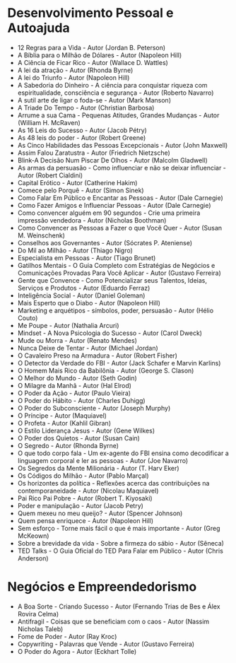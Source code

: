 # Desenvolvimento Pessoal e Autoajuda

* 12 Regras para a Vida - Autor (Jordan B. Peterson)
* A Bíblia para o Milhão de Dólares - Autor (Napoleon Hill)
* A Ciência de Ficar Rico - Autor (Wallace D. Wattles)
* A lei da atração - Autor (Rhonda Byrne)
* A lei do Triunfo - Autor (Napoleon Hill)
* A Sabedoria do Dinheiro - A ciência para conquistar riqueza com espiritualidade, consciência e segurança - Autor (Roberto Navarro)
* A sutil arte de ligar o foda-se - Autor (Mark Manson)
* A Triade Do Tempo - Autor (Christian Barbosa)
* Arrume a sua Cama - Pequenas Atitudes, Grandes Mudanças - Autor (William H. McRaven)
* As 16 Leis do Sucesso - Autor (Jacob Pétry)
* As 48 leis do poder - Autor (Robert Greene)
* As Cinco Habilidades das Pessoas Excepcionais - Autor (John Maxwell)
* Assim Falou Zaratustra - Autor (Friedrich Nietzsche)
* Blink-A Decisão Num Piscar De Olhos - Autor (Malcolm Gladwell)
* As armas da persuasão - Como influenciar e não se deixar influenciar - Autor (Robert Cialdini)
* Capital Erótico - Autor (Catherine Hakim)
* Comece pelo Porquê - Autor (Simon Sinek)
* Como Falar Em Público e Encantar as Pessoas - Autor (Dale Carnegie)
* Como Fazer Amigos e Influenciar Pessoas - Autor (Dale Carnegie)
* Como convencer alguém em 90 segundos - Crie uma primeira impressão vendedora - Autor (Nicholas Boothman)
* Como Convencer as Pessoas a Fazer o que Você Quer - Autor (Susan M. Weinschenk)
* Conselhos aos Governantes - Autor (Sócrates P. Ateniense)
* Do Mil ao Milhão - Autor (Thiago Nigro)
* Especialista em Pessoas - Autor (Tiago Brunet)
* Gatilhos Mentais - O Guia Completo com Estratégias de Negócios e Comunicações Provadas Para Você Aplicar - Autor (Gustavo Ferreira)
* Gente que Convence - Como Potencializar seus Talentos, Ideias, Serviços e Produtos - Autor (Eduardo Ferraz)
* Inteligência Social - Autor (Daniel Goleman)
* Mais Esperto que o Diabo - Autor (Napoleon Hill)
* Marketing e arquétipos - símbolos, poder, persuasão - Autor (Hélio Couto)
* Me Poupe - Autor (Nathalia Arcuri)
* Mindset - A Nova Psicologia do Sucesso - Autor (Carol Dweck)
* Mude ou Morra - Autor (Renato Mendes)
* Nunca Deixe de Tentar - Autor (Michael Jordan)
* O Cavaleiro Preso na Armadura - Autor (Robert Fisher)
* O Detector da Verdade do FBI - Autor (Jack Schafer e Marvin Karlins)
* O Homem Mais Rico da Babilônia - Autor (George S. Clason)
* O Melhor do Mundo - Autor (Seth Godin)
* O Milagre da Manhã - Autor (Hal Elrod)
* O Poder da Ação - Autor (Paulo Vieira)
* O Poder do Hábito - Autor (Charles Duhigg)
* O Poder do Subconsciente - Autor (Joseph Murphy)
* O Príncipe - Autor (Maquiavel)
* O Profeta - Autor (Kahlil Gibran)
* O Estilo Liderança Jesus - Autor (Gene Wilkes)
* O Poder dos Quietos - Autor (Susan Cain)
* O Segredo - Autor (Rhonda Byrne)
* O que todo corpo fala - Um ex-agente do FBI ensina como decodificar a linguagem corporal e ler as pessoas - Autor (Joe Navarro)
* Os Segredos da Mente Milionária - Autor (T. Harv Eker)
* Os Códigos do Milhão - Autor (Pablo Marçal)
* Os horizontes da política - Reflexões acerca das contribuições na contemporaneidade - Autor (Nicolau Maquiavel)
* Pai Rico Pai Pobre - Autor (Robert T. Kiyosaki)
* Poder e manipulação - Autor (Jacob Petry)
* Quem mexeu no meu queijo? - Autor (Spencer Johnson)
* Quem pensa enriquece - Autor (Napoleon Hill)
* Sem esforço - Torne mais fácil o que é mais importante - Autor (Greg McKeown)
* Sobre a brevidade da vida - Sobre a firmeza do sábio - Autor (Sêneca)
* TED Talks - O Guia Oficial do TED Para Falar em Público - Autor (Chris Anderson)

# Negócios e Empreendedorismo

* A Boa Sorte - Criando Sucesso - Autor (Fernando Trias de Bes e Álex Rovira Celma)
* Antifragil - Coisas que se beneficiam com o caos - Autor (Nassim Nicholas Taleb)
* Fome de Poder - Autor (Ray Kroc)
* Copywriting - Palavras que Vende - Autor (Gustavo Ferreira)
* O Poder do Agora - Autor (Eckhart Tolle)